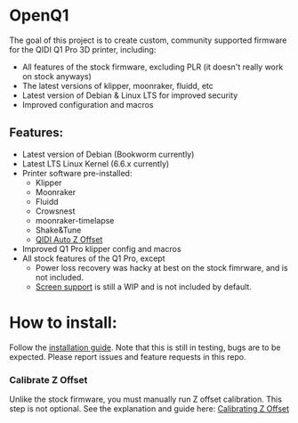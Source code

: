 # OpenQ1
The goal of this project is to create custom, community supported firmware for the QIDI Q1 Pro 3D printer, including:
- All features of the stock firmware, excluding PLR (it doesn't really work on stock anyways)
- The latest versions of klipper, moonraker, fluidd, etc
- Latest version of Debian & Linux LTS for improved security 
- Improved configuration and macros

## Features:
- Latest version of Debian (Bookworm currently)
- Latest LTS Linux Kernel (6.6.x currently)
- Printer software pre-installed:
    - Klipper
    - Moonraker
    - Fluidd
    - Crowsnest
    - moonraker-timelapse
    - Shake&Tune
    - [QIDI Auto Z Offset](https://github.com/frap129/qidi_auto_z_offset)
- Improved Q1 Pro klipper config and macros
- All stock features of the Q1 Pro, except
    - Power loss recovery was hacky at best on the stock fimrware, and is not included.
    - [Screen support](https://github.com/frap129/klipmi) is still a WIP and is not included by default.

# How to install:
Follow the [installation guide](docs/Installation.md). Note that this is still in testing, bugs are to be expected. Please report issues and feature requests in this repo.

### Calibrate Z Offset
Unlike the stock firmware, you must manually run Z offset calibration. This step is not optional. See the explanation and guide here: [Calibrating Z Offset](docs/Calibrating-Z-Offset.md)
